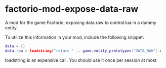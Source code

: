 # factorio-mod-expose-data-raw
A mod for the game Factorio, exposing data.raw to control.lua in a dummy entity.

To utilize this information in your mod, include the following snippet:

```lua
data = {}
data.raw = loadstring("return " .. game.entity_prototypes["DATA_RAW"].order)()
```

loadstring is an expensive call. You should use it once per session at most.